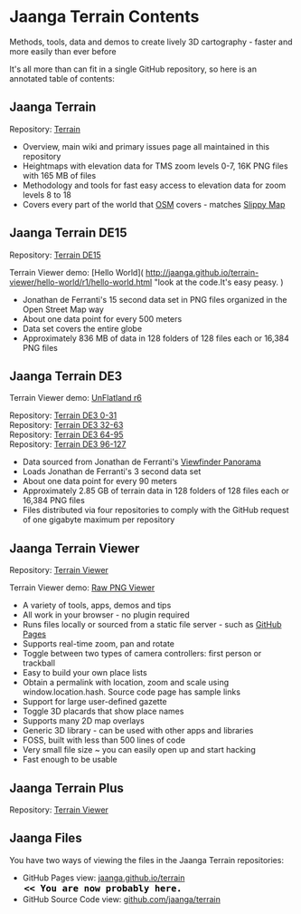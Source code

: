 Jaanga Terrain Contents
=======================

Methods, tools, data and demos to create lively 3D cartography - faster and more easily than ever before 

It's all more than can fit in a single GitHub repository, so here is an annotated table of contents:


## Jaanga Terrain
Repository: [Terrain]( https://github.com/jaanga/terrain/ )

* Overview, main wiki and primary issues page all maintained in this repository
* Heightmaps with elevation data for TMS zoom levels 0-7, 16K PNG files with 165 MB of files
* Methodology and tools for fast easy access to elevation data for zoom levels 8 to 18
* Covers every part of the world that [OSM]( http://www.openstreetmap.org/ ) covers - matches [Slippy Map]( http://wiki.openstreetmap.org/wiki/Slippy_Map )

## Jaanga Terrain DE15
Repository: [Terrain DE15]( https://github.com/jaanga/terrain-de15/ )

Terrain Viewer demo: [Hello World]( http://jaanga.github.io/terrain-viewer/hello-world/r1/hello-world.html "look at the code.It's easy peasy. )

* Jonathan de Ferranti's 15 second data set in PNG files organized in the Open Street Map way
* About one data point for every 500 meters
* Data set covers the entire globe
* Approximately 836 MB of data in 128 folders of 128 files each or 16,384 PNG files


## Jaanga Terrain DE3

Terrain Viewer demo: [UnFlatland r6]( http://jaanga.github.io/terrain-viewer/un-flatland/r6/un-flatland-r6.html )

Repository: [Terrain DE3 0-31]( https://github.com/jaanga/terrain-de3-031 )  
Repository: [Terrain DE3 32-63]( https://github.com/jaanga/terrain-32-63 )  
Repository: [Terrain DE3 64-95]( https://github.com/jaanga/terrain-64-95 )  
Repository: [Terrain DE3 96-127]( https://github.com/jaanga/terrain-96-127 )  

* Data sourced from Jonathan de Ferranti's [Viewfinder Panorama]( http://www.viewfinderpanoramas.org/Coverage%20map%20viewfinderpanoramas_org3.htm )
* Loads Jonathan de Ferranti's 3 second data set
* About one data point for every 90 meters
* Approximately 2.85 GB of terrain data in 128 folders of 128 files each or 16,384 PNG files
* Files distributed via four repositories to comply with the GitHub request of one gigabyte maximum per repository


## Jaanga Terrain Viewer
Repository: [Terrain Viewer]( https://github.com/jaanga/terrain-viewer )

Terrain Viewer demo: [Raw PNG Viewer]( http://jaanga.github.io/terrain-viewer/png-viewer/r3/png-viewer-r3.html "The raw data has a beauty of its own" )

* A variety of tools, apps, demos and tips
* All work in your browser  - no plugin required
* Runs files locally or sourced from a static file server - such as [GitHub Pages]( http://pages.github.com/ )
* Supports real-time zoom, pan and rotate
* Toggle between two types of camera controllers: first person or trackball
* Easy to build your own place lists
* Obtain a permalink with location, zoom and scale using window.location.hash. Source code page has sample links
* Support for large user-defined gazette
* Toggle 3D placards that show place names
* Supports many 2D map overlays
* Generic 3D library - can be used with other apps and libraries
* FOSS, built with less than 500 lines of code
* Very small file size ~ you can easily open up and start hacking
* Fast enough to be usable

## Jaanga Terrain Plus
Repository: [Terrain Viewer]( https://github.com/jaanga/terrain-plus )

## Jaanga Files
You have two ways of viewing the files in the Jaanga Terrain repositories:

* GitHub Pages view: [jaanga.github.io/terrain]( http://jaanga.github.io/terrain/ "view the files as apps." ) <input value="<< You are now probably here." size=28 style="font:bold 12pt monospace;border-width:0;" >  
* GitHub Source Code view: [github.com/jaanga/terrain]( https://github.com/jaanga/terrain/ "View the files as source code." ) <scan style=display:none ><< You are now probably here.</scan>



